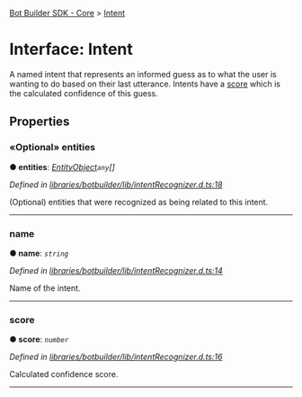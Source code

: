 [Bot Builder SDK - Core](../README.md) > [Intent](../interfaces/botbuilder.intent.md)



# Interface: Intent


A named intent that represents an informed guess as to what the user is wanting to do based on their last utterance. Intents have a [score](#score) which is the calculated confidence of this guess.


## Properties
<a id="entities"></a>

### «Optional» entities

**●  entities**:  *[EntityObject](botbuilder.entityobject.md)`any`[]* 

*Defined in [libraries/botbuilder/lib/intentRecognizer.d.ts:18](https://github.com/Microsoft/botbuilder-js/blob/a28edbb/libraries/botbuilder/lib/intentRecognizer.d.ts#L18)*



(Optional) entities that were recognized as being related to this intent.




___

<a id="name"></a>

###  name

**●  name**:  *`string`* 

*Defined in [libraries/botbuilder/lib/intentRecognizer.d.ts:14](https://github.com/Microsoft/botbuilder-js/blob/a28edbb/libraries/botbuilder/lib/intentRecognizer.d.ts#L14)*



Name of the intent.




___

<a id="score"></a>

###  score

**●  score**:  *`number`* 

*Defined in [libraries/botbuilder/lib/intentRecognizer.d.ts:16](https://github.com/Microsoft/botbuilder-js/blob/a28edbb/libraries/botbuilder/lib/intentRecognizer.d.ts#L16)*



Calculated confidence score.




___


